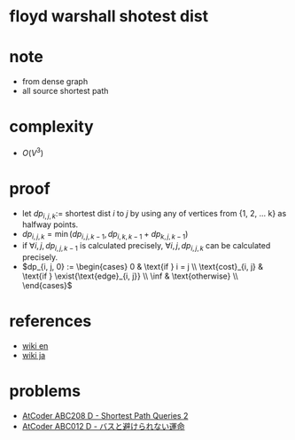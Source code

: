 # floyd warshall shotest dist 


# note 
- from dense graph 
- all source shortest path


# complexity
- $O(V^3)$



# proof
- let $dp_{i, j, k} :=$ shortest dist $i$ to $j$ by using any of vertices from {1, 2, ... k} as halfway points.
- $dp_{i, j, k} = \min{(dp_{i, j, k - 1}, dp_{i, k, k - 1} + dp_{k, j, k - 1})}$
- if $\forall{i, j}, dp_{i, j, k - 1}$ is calculated precisely, $\forall{i, j}, dp_{i, j, k}$ can be calculated precisely.
- $dp_{i, j, 0} := 
  \begin{cases} 
  0 & \text{if } i = j \\
  \text{cost}_{i, j} & \text{if } \exist{\text{edge}_{i, j}} \\
  \inf & \text{otherwise} \\
  \end{cases}$


# references 
- [wiki en](https://en.wikipedia.org/wiki/Floyd%E2%80%93Warshall_algorithm)
- [wiki ja](https://ja.wikipedia.org/wiki/%E3%83%AF%E3%83%BC%E3%82%B7%E3%83%A3%E3%83%AB%E2%80%93%E3%83%95%E3%83%AD%E3%82%A4%E3%83%89%E6%B3%95)


# problems 
- [AtCoder ABC208 D - Shortest Path Queries 2](https://atcoder.jp/contests/abc208/tasks/abc208_d)
- [AtCoder ABC012 D - バスと避けられない運命](https://atcoder.jp/contests/abc012/tasks/abc012_4)